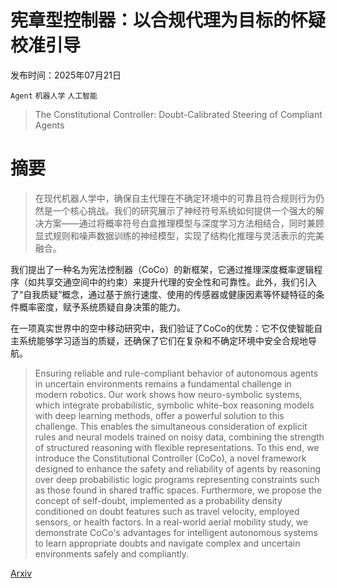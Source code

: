 # 宪章型控制器：以合规代理为目标的怀疑校准引导

发布时间：2025年07月21日

`Agent` `机器人学` `人工智能`

> The Constitutional Controller: Doubt-Calibrated Steering of Compliant Agents

# 摘要

> 在现代机器人学中，确保自主代理在不确定环境中的可靠且符合规则行为仍然是一个核心挑战。我们的研究展示了神经符号系统如何提供一个强大的解决方案——通过将概率符号白盒推理模型与深度学习方法相结合，同时兼顾显式规则和噪声数据训练的神经模型，实现了结构化推理与灵活表示的完美融合。

我们提出了一种名为宪法控制器（CoCo）的新框架，它通过推理深度概率逻辑程序（如共享交通空间中的约束）来提升代理的安全性和可靠性。此外，我们引入了“自我质疑”概念，通过基于旅行速度、使用的传感器或健康因素等怀疑特征的条件概率密度，赋予系统质疑自身决策的能力。

在一项真实世界中的空中移动研究中，我们验证了CoCo的优势：它不仅使智能自主系统能够学习适当的质疑，还确保了它们在复杂和不确定环境中安全合规地导航。

> Ensuring reliable and rule-compliant behavior of autonomous agents in uncertain environments remains a fundamental challenge in modern robotics. Our work shows how neuro-symbolic systems, which integrate probabilistic, symbolic white-box reasoning models with deep learning methods, offer a powerful solution to this challenge. This enables the simultaneous consideration of explicit rules and neural models trained on noisy data, combining the strength of structured reasoning with flexible representations. To this end, we introduce the Constitutional Controller (CoCo), a novel framework designed to enhance the safety and reliability of agents by reasoning over deep probabilistic logic programs representing constraints such as those found in shared traffic spaces. Furthermore, we propose the concept of self-doubt, implemented as a probability density conditioned on doubt features such as travel velocity, employed sensors, or health factors. In a real-world aerial mobility study, we demonstrate CoCo's advantages for intelligent autonomous systems to learn appropriate doubts and navigate complex and uncertain environments safely and compliantly.

[Arxiv](https://arxiv.org/abs/2507.15478)